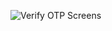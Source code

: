 ![Verify   OTP Screens](https://user-images.githubusercontent.com/53467308/190993732-fa97d787-a5db-496c-8ca8-748b81785b2d.png)
